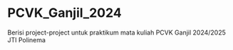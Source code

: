 # PCVK_Ganjil_2024
Berisi project-project untuk praktikum mata kuliah PCVK Ganjil 2024/2025 JTI Polinema
